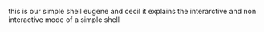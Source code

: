 this is our simple shell
eugene and cecil
it explains the interarctive and non interactive mode of a simple shell
